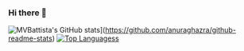 ### Hi there 👋

<!--
**mvbattista/mvbattista** is a ✨ _special_ ✨ repository because its `README.md` (this file) appears on your GitHub profile.

Here are some ideas to get you started:

- 🔭 I’m currently working on ...
- 🌱 I’m currently learning ...
- 👯 I’m looking to collaborate on ...
- 🤔 I’m looking for help with ...
- 💬 Ask me about ...
- 📫 How to reach me: ...
- 😄 Pronouns: ...
- ⚡ Fun fact: ...
-->


![MVBattista's GitHub stats](https://github-readme-stats.vercel.app/api?username=mvbattista&theme=github_dark)](https://github.com/anuraghazra/github-readme-stats)
[![Top Languagess](https://github-readme-stats.vercel.app/api/top-langs/?username=mvbattista&layout=compact&theme=github_dark)](https://github.com/anuraghazra/github-readme-stats)
